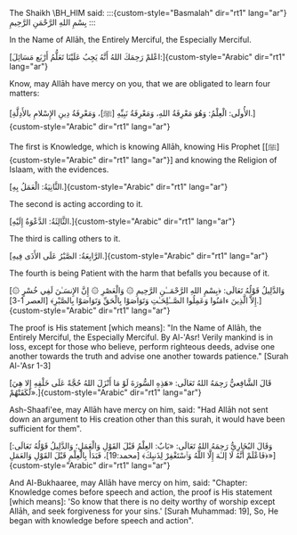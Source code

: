 The Shaikh \BH_HIM said:
:::{custom-style="Basmalah" dir="rt1" lang="ar"}
بِسْمِ اللهِ الرَّحْمَنِ الرَّحِيمِ
:::

In the Name of Allāh, the Entirely Merciful, the Especially Merciful.

[اعْلمْ رَحِمَكَ اللهُ أَنَّهُ يَجِبُ عَلَيْنَا تَعَلُّمُ أَرْبَع
مَسَائِلَ:]{custom-style="Arabic" dir="rt1" lang="ar"}

Know, may Allāh have mercy on you, that we are obligated to learn four
matters:

[الأُولَى: الْعِلْمُ: وَهُوَ مَعْرِفَةُ اللهِ، وَمَعْرِفَةُ نَبِيِّهِ
\[ﷺ\]، وَمَعْرِفَةُ دِينِ الإِسْلامِ بالأَدِلَّةِ.]{custom-style="Arabic" dir="rt1" lang="ar"}

The first is Knowledge, which is knowing Allāh, knowing His Prophet
\[[ﷺ]{custom-style="Arabic" dir="rt1" lang="ar"}\] and knowing the Religion of Islaam, with the
evidences.

[الثَّانِيَةُ: الْعَمَلُ بِهِ.]{custom-style="Arabic" dir="rt1" lang="ar"}

The second is acting according to it.

[الثَّالِثَةُ: الدَّعْوَةُ إِلَيْهِ.]{custom-style="Arabic" dir="rt1" lang="ar"}

The third is calling others to it.

[الرَّابِعَةُ: الصَّبْرُ عَلَى الأَذَى فِيهِ.]{custom-style="Arabic" dir="rt1" lang="ar"}

The fourth is being Patient with the harm that befalls you because of
it.

[وَالدَّلِيلُ قَوْلُهُ تَعَالَى: ﴿بِسْمِ اللهِ الرَّحْمَــٰنِ الرَّحِيمِ
۞ وَالْعَصْرِ ۞ إِنَّ الإِنسَـٰنَ لَفِي خُسْرٍ ۞ إِلاَّ الَّذِينَ
ءامَنُوا وَعَمِلُوا الصَّــٰلِحَـٰتِ وَتَوَاصَوْا بِالْحَقِّ
وَتَوَاصَوْا بِالصَّبْرِ﴾ \[العصر 1-3\].]{custom-style="Arabic" dir="rt1" lang="ar"}

The proof is His statement \[which means\]: \"In the Name of Allāh, the
Entirely Merciful, the Especially Merciful. By Al-\'Asr! Verily mankind
is in loss, except for those who believe, perform righteous deeds,
advise one another towards the truth and advise one another towards
patience." \[Surah Al-'Asr 1-3\]

[قَالَ الشَّافِعيُّ رَحِمَهُ اللهُ تَعَالَى: «هَذِهِ السُّورَةَ لَوْ مَا
أَنْزَلَ اللهُ حُجَّةً عَلَى خَلْقِهِ إِلا هِيَ
لَكَفَتْهُمْ».]{custom-style="Arabic" dir="rt1" lang="ar"}

Ash-Shaafi'ee, may Allāh have mercy on him, said: "Had Allāh not sent
down an argument to His creation other than this surah, it would have
been sufficient for them\".

[وَقَالَ البُخَارِيُّ رَحِمَهُ اللهُ تَعَالَى: «بَابٌ: العِلْمُ قَبْلَ
القَوْلِ وَالْعَمَلِ؛ وَالدَّلِيلُ قَوْلُهُ تَعَالَى: ﴿فَاعْلَمْ أَنَّهُ
لَا إلـٰهَ إِلَّا اللَّهُ وَٱسْتَغْفِرْ لِذَنبِكَ﴾ \[محمد:19\]، فَبَدَأَ
بِالْعِلْمِ قَبْلَ القَوْلِ وَالعَمَلِ»]{custom-style="Arabic" dir="rt1" lang="ar"}

And Al-Bukhaaree, may Allāh have mercy on him, said: "Chapter:
Knowledge comes before speech and action, the proof is His statement
\[which means\]: \'So know that there is no deity worthy of worship
except Allāh, and seek forgiveness for your sins.\' \[Surah Muhammad:
19\], So, He began with knowledge before speech and action\".
